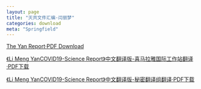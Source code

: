 ```yaml
---
layout: page
title: "灭共文件汇编·闫丽梦"
categories: download
meta: "Springfield"
---
```


[The Yan Report·PDF Download](../../../../download/The_Yan_Report.pdf)

[《Li Meng YanCOVID19-Science Report》中文翻译版-喜马拉雅国际工作站翻译·PDF下载](../../../../download/Li_Meng_Yan_COVID19_Science_Report.pdf)

[《Li Meng YanCOVID19-Science Report》中文翻译版-秘密翻译组翻译·PDF下载](../../../../download/Li_Meng_YanCOVID19_Science_Report2.pdf)
